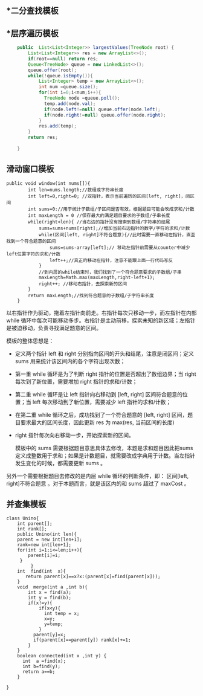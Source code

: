 ## *二分查找模板



## *层序遍历模板

```java
    public  List<List<Integer>> largestValues(TreeNode root) {
        List<List<Integer>> res = new ArrayList<>();
        if(root==null) return res;
        Queue<TreeNode> queue = new LinkedList<>();
        queue.offer(root);
        while(!queue.isEmpty()){
            List<Integer> temp = new ArrayList<>();
            int num =queue.size();
            for(int i=0;i<num;i++){
              TreeNode node =queue.poll();
              temp.add(node.val);
              if(node.left!=null) queue.offer(node.left);
              if(node.right!=null) queue.offer(node.right);
            }
            res.add(temp);
        }
        return res;
        
    }
```

## 滑动窗口模板



```
public void window(int nums[]){
        int len=nums.length;//数组或字符串长度
        int left=0,right=0; //双指针，表示当前遍历的区间[left, right]，闭区间
        int sums=0://用于统计子数组/子区间是否有效，根据题目可能会改成求和/计数
        int maxLength = 0 //保存最大的满足题目要求的子数组/子串长度
        while(right<len){ //当右边的指针没有搜索到数组/字符串的结尾
            sums=sums+nums[right];//增加当前右边指针的数字/字符的求和/计数
            while(区间[left, right]不符合题意){//此时需要一直移动左指针，直至找到一个符合题意的区间
                sums=sums-array[left];// 移动左指针前需要从counter中减少left位置字符的求和/计数
                left++;//真正的移动左指针，注意不能跟上面一行代码写反
            }
            //到内层的while结束时，我们找到了一个符合题意要求的子数组/子串
            maxLength=Math.max(maxLength,right-left+1);
            right++; //移动右指针，去探索新的区间
        }
        return maxLength;//找到符合题意的子数组/子字符串长度
    }
```



以右指针作为驱动，拖着左指针向前走。右指针每次只移动一步，而左指针在内部 while 循环中每次可能移动多步。右指针是主动前移，探索未知的新区域；左指针是被迫移动，负责寻找满足题意的区间。

模板的整体思想是：

* 定义两个指针 left 和 right 分别指向区间的开头和结尾，注意是闭区间；定义 sums 用来统计该区间内的各个字符出现次数；

* 第一重 while 循环是为了判断 right 指针的位置是否超出了数组边界；当 right 每次到了新位置，需要增加 right 指针的求和/计数；

* 第二重 while 循环是让 left 指针向右移动到 [left, right] 区间符合题意的位置；当 left 每次移动到了新位置，需要减少 left 指针的求和/计数；

* 在第二重 while 循环之后，成功找到了一个符合题意的 [left, right] 区间，题目要求最大的区间长度，因此更新 res 为 max(res, 当前区间的长度) 

* right 指针每次向右移动一步，开始探索新的区间。

  

  模板中的 sums 需要根据题目意思具体去修改，本题是求和题目因此把sums 定义成整数用于求和；如果是计数题目，就需要改成字典用于计数。当左指针发生变化的时候，都需要更新 sums 。

另外一个需要根据题目去修改的是内层 while 循环的判断条件，即： 区间[left, right]不符合题意 。对于本题而言，就是该区内的和 sums 超过了 maxCost 。

## 并查集模板





```
class Unino{
    int parent[];
    int rank[];
    public Unino(int len){
    parent = new int[len+1];
    rank=new int[len+1];
    for(int i=1;i<=len;i++){
        parent[i]=i;
     }
         }
    int  find(int  x){
       return parent[x]==x?x:(parent[x]=find(parent[x]));
    }
    void  merge(int a ,int b){
        int x = find(a);
        int y = find(b);
        if(x!=y){
            if(x<y){
              int temp = x;
              x=y;
              y=temp;
            }
          parent[y]=x;
          if(parent[x]==parent[y]) rank[x]+=1;
        }
    }
    boolean connected(int x ,int y) {
      int  a =find(x);
      int b=find(y);
      return a==b;
    }
    
}
```

